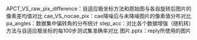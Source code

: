 APCT_VS_raw_pix_difference：自适应极坐标方法和原始图与各自旋转后图片的像素差均值对比
cae_VS_nocae_pix：cae降噪后与未降噪图片的像素值分布对比
pa_angles：数据集中偏转角的分布统计
step_acc：对比各个数据增强（随机转）方法与自适应极坐标的每100步测试集准确率对比
图片.pptx：reply所使用的图片